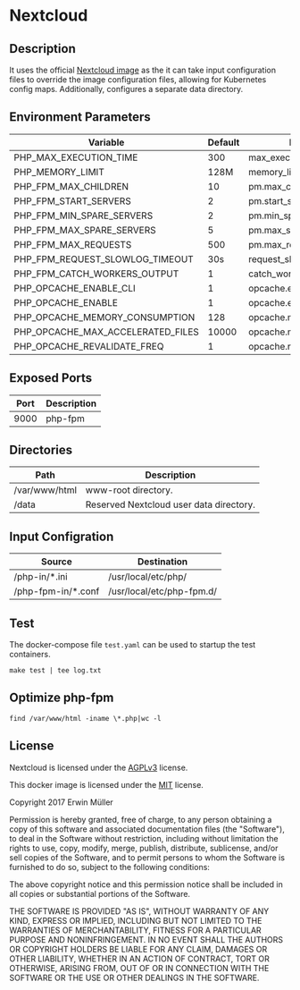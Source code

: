 # Nextcloud

## Description

It uses the official [Nextcloud image](https://hub.docker.com/_/nextcloud/) as the it can take input configuration files to override the image configuration files, allowing for Kubernetes config maps. Additionally, configures a separate data directory.

## Environment Parameters

| Variable | Default | Description |
| ------------- | ------------- | ----- |
| PHP_MAX_EXECUTION_TIME  | 300 | max_execution_time |
| PHP_MEMORY_LIMIT | 128M | memory_limit |
| PHP_FPM_MAX_CHILDREN | 10 | pm.max_children |
| PHP_FPM_START_SERVERS | 2 | pm.start_servers |
| PHP_FPM_MIN_SPARE_SERVERS | 2 | pm.min_spare_servers |
| PHP_FPM_MAX_SPARE_SERVERS | 5 | pm.max_spare_servers |
| PHP_FPM_MAX_REQUESTS | 500 | pm.max_requests |
| PHP_FPM_REQUEST_SLOWLOG_TIMEOUT | 30s | request_slowlog_timeout |
| PHP_FPM_CATCH_WORKERS_OUTPUT | 1 | catch_workers_output |
| PHP_OPCACHE_ENABLE_CLI | 1 | opcache.enable_cli |
| PHP_OPCACHE_ENABLE | 1 | opcache.enable |
| PHP_OPCACHE_MEMORY_CONSUMPTION | 128 | opcache.memory_consumption |
| PHP_OPCACHE_MAX_ACCELERATED_FILES | 10000 | opcache.max_accelerated_files |
| PHP_OPCACHE_REVALIDATE_FREQ | 1 | opcache.revalidate_freq |

## Exposed Ports

| Port | Description |
| ------------- | ----- |
| 9000  | php-fpm |

## Directories

| Path | Description |
| ------------- | ----- |
| /var/www/html  | www-root directory. |
| /data | Reserved Nextcloud user data directory. |

## Input Configration

| Source | Destination |
| ------------- | ------------- |
| /php-in/*.ini | /usr/local/etc/php/ |
| /php-fpm-in/*.conf | /usr/local/etc/php-fpm.d/ |

## Test

The docker-compose file `test.yaml` can be used to startup the test containers.

```
make test | tee log.txt
```

## Optimize php-fpm

 ```
find /var/www/html -iname \*.php|wc -l
 ```

## License

Nextcloud is licensed under the [AGPLv3](https://owncloud.org/faq/) license.

This docker image is licensed under the [MIT](https://opensource.org/licenses/MIT) license.

Copyright 2017 Erwin Müller

Permission is hereby granted, free of charge, to any person obtaining a copy of this software and associated documentation files (the "Software"), to deal in the Software without restriction, including without limitation the rights to use, copy, modify, merge, publish, distribute, sublicense, and/or sell copies of the Software, and to permit persons to whom the Software is furnished to do so, subject to the following conditions:

The above copyright notice and this permission notice shall be included in all copies or substantial portions of the Software.

THE SOFTWARE IS PROVIDED "AS IS", WITHOUT WARRANTY OF ANY KIND, EXPRESS OR IMPLIED, INCLUDING BUT NOT LIMITED TO THE WARRANTIES OF MERCHANTABILITY, FITNESS FOR A PARTICULAR PURPOSE AND NONINFRINGEMENT. IN NO EVENT SHALL THE AUTHORS OR COPYRIGHT HOLDERS BE LIABLE FOR ANY CLAIM, DAMAGES OR OTHER LIABILITY, WHETHER IN AN ACTION OF CONTRACT, TORT OR OTHERWISE, ARISING FROM, OUT OF OR IN CONNECTION WITH THE SOFTWARE OR THE USE OR OTHER DEALINGS IN THE SOFTWARE.
